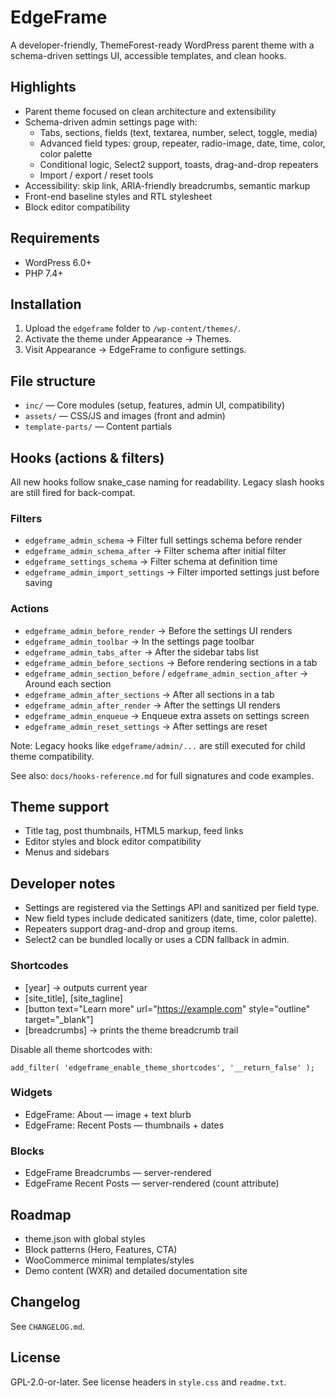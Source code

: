 # EdgeFrame

A developer-friendly, ThemeForest-ready WordPress parent theme with a schema-driven settings UI, accessible templates, and clean hooks.

## Highlights

-   Parent theme focused on clean architecture and extensibility
-   Schema-driven admin settings page with:
    -   Tabs, sections, fields (text, textarea, number, select, toggle, media)
    -   Advanced field types: group, repeater, radio-image, date, time, color, color palette
    -   Conditional logic, Select2 support, toasts, drag-and-drop repeaters
    -   Import / export / reset tools
-   Accessibility: skip link, ARIA-friendly breadcrumbs, semantic markup
-   Front-end baseline styles and RTL stylesheet
-   Block editor compatibility

## Requirements

-   WordPress 6.0+
-   PHP 7.4+

## Installation

1. Upload the `edgeframe` folder to `/wp-content/themes/`.
2. Activate the theme under Appearance → Themes.
3. Visit Appearance → EdgeFrame to configure settings.

## File structure

-   `inc/` — Core modules (setup, features, admin UI, compatibility)
-   `assets/` — CSS/JS and images (front and admin)
-   `template-parts/` — Content partials

## Hooks (actions & filters)

All new hooks follow snake_case naming for readability. Legacy slash hooks are still fired for back-compat.

### Filters

-   `edgeframe_admin_schema` → Filter full settings schema before render
-   `edgeframe_admin_schema_after` → Filter schema after initial filter
-   `edgeframe_settings_schema` → Filter schema at definition time
-   `edgeframe_admin_import_settings` → Filter imported settings just before saving

### Actions

-   `edgeframe_admin_before_render` → Before the settings UI renders
-   `edgeframe_admin_toolbar` → In the settings page toolbar
-   `edgeframe_admin_tabs_after` → After the sidebar tabs list
-   `edgeframe_admin_before_sections` → Before rendering sections in a tab
-   `edgeframe_admin_section_before` / `edgeframe_admin_section_after` → Around each section
-   `edgeframe_admin_after_sections` → After all sections in a tab
-   `edgeframe_admin_after_render` → After the settings UI renders
-   `edgeframe_admin_enqueue` → Enqueue extra assets on settings screen
-   `edgeframe_admin_reset_settings` → After settings are reset

Note: Legacy hooks like `edgeframe/admin/...` are still executed for child theme compatibility.

See also: `docs/hooks-reference.md` for full signatures and code examples.

## Theme support

-   Title tag, post thumbnails, HTML5 markup, feed links
-   Editor styles and block editor compatibility
-   Menus and sidebars

## Developer notes

-   Settings are registered via the Settings API and sanitized per field type.
-   New field types include dedicated sanitizers (date, time, color palette).
-   Repeaters support drag-and-drop and group items.
-   Select2 can be bundled locally or uses a CDN fallback in admin.

### Shortcodes

-   [year] → outputs current year
-   [site_title], [site_tagline]
-   [button text="Learn more" url="https://example.com" style="outline" target="_blank"]
-   [breadcrumbs] → prints the theme breadcrumb trail

Disable all theme shortcodes with:

```
add_filter( 'edgeframe_enable_theme_shortcodes', '__return_false' );
```

### Widgets

-   EdgeFrame: About — image + text blurb
-   EdgeFrame: Recent Posts — thumbnails + dates

### Blocks

-   EdgeFrame Breadcrumbs — server-rendered
-   EdgeFrame Recent Posts — server-rendered (count attribute)

## Roadmap

-   theme.json with global styles
-   Block patterns (Hero, Features, CTA)
-   WooCommerce minimal templates/styles
-   Demo content (WXR) and detailed documentation site

## Changelog

See `CHANGELOG.md`.

## License

GPL-2.0-or-later. See license headers in `style.css` and `readme.txt`.
